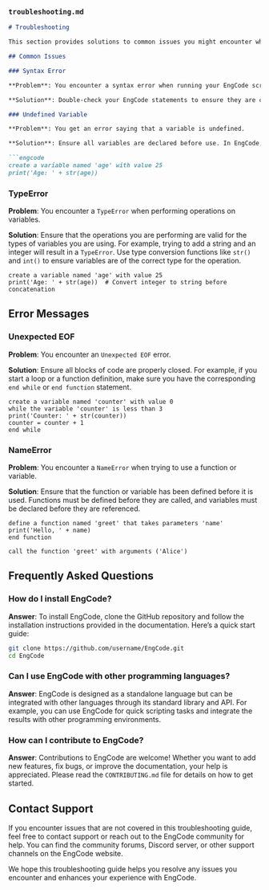 ### `troubleshooting.md`

```markdown
# Troubleshooting

This section provides solutions to common issues you might encounter while using EngCode.

## Common Issues

### Syntax Error

**Problem**: You encounter a syntax error when running your EngCode script.

**Solution**: Double-check your EngCode statements to ensure they are correctly formatted. EngCode syntax closely resembles natural English, but it’s important to follow the specific syntax rules outlined in the documentation. Ensure that keywords are spelled correctly and that the structure of your statements is correct.

### Undefined Variable

**Problem**: You get an error saying that a variable is undefined.

**Solution**: Ensure all variables are declared before use. In EngCode, you declare variables using the `create a variable named` statement. Make sure you have a line that declares the variable before you try to use it in your code.

```engcode
create a variable named 'age' with value 25
print('Age: ' + str(age))
```

### TypeError

**Problem**: You encounter a `TypeError` when performing operations on variables.

**Solution**: Ensure that the operations you are performing are valid for the types of variables you are using. For example, trying to add a string and an integer will result in a `TypeError`. Use type conversion functions like `str()` and `int()` to ensure variables are of the correct type for the operation.

```engcode
create a variable named 'age' with value 25
print('Age: ' + str(age))  # Convert integer to string before concatenation
```

## Error Messages

### Unexpected EOF

**Problem**: You encounter an `Unexpected EOF` error.

**Solution**: Ensure all blocks of code are properly closed. For example, if you start a loop or a function definition, make sure you have the corresponding `end while` or `end function` statement.

```engcode
create a variable named 'counter' with value 0
while the variable 'counter' is less than 3
print('Counter: ' + str(counter))
counter = counter + 1
end while
```

### NameError

**Problem**: You encounter a `NameError` when trying to use a function or variable.

**Solution**: Ensure that the function or variable has been defined before it is used. Functions must be defined before they are called, and variables must be declared before they are referenced.

```engcode
define a function named 'greet' that takes parameters 'name'
print('Hello, ' + name)
end function

call the function 'greet' with arguments ('Alice')
```

## Frequently Asked Questions

### How do I install EngCode?

**Answer**: To install EngCode, clone the GitHub repository and follow the installation instructions provided in the documentation. Here’s a quick start guide:

```sh
git clone https://github.com/username/EngCode.git
cd EngCode
```

### Can I use EngCode with other programming languages?

**Answer**: EngCode is designed as a standalone language but can be integrated with other languages through its standard library and API. For example, you can use EngCode for quick scripting tasks and integrate the results with other programming environments.

### How can I contribute to EngCode?

**Answer**: Contributions to EngCode are welcome! Whether you want to add new features, fix bugs, or improve the documentation, your help is appreciated. Please read the `CONTRIBUTING.md` file for details on how to get started.

## Contact Support

If you encounter issues that are not covered in this troubleshooting guide, feel free to contact support or reach out to the EngCode community for help. You can find the community forums, Discord server, or other support channels on the EngCode website.

We hope this troubleshooting guide helps you resolve any issues you encounter and enhances your experience with EngCode.
```